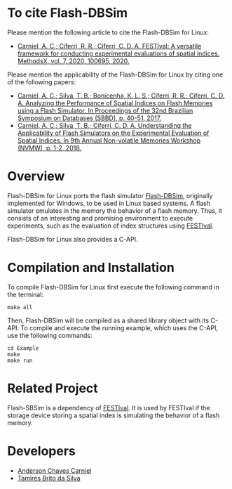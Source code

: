 # To cite Flash-DBSim

Please mention the following article to cite the Flash-DBSim for Linux:

* [Carniel, A. C.; Ciferri, R. R.; Ciferri, C. D. A. FESTIval: A versatile framework for conducting experimental evaluations of spatial indices. MethodsX, vol. 7, 2020, 100695, 2020.](https://www.sciencedirect.com/science/article/pii/S2215016119302717)

Please mention the applicability of the Flash-DBSim for Linux by citing one of the following papers:

* [Carniel, A. C.; Silva, T. B.; Bonicenha, K. L. S.; Ciferri, R. R.; Ciferri, C. D. A. Analyzing the Performance of Spatial Indices on Flash Memories using a Flash Simulator. In Proceedings of the 32nd Brazilian Symposium on Databases (SBBD), p. 40-51, 2017.](http://www.lbd.dcc.ufmg.br/colecoes/sbbd/2017/003.pdf)
* [Carniel, A. C.; Silva, T. B.; Ciferri, C. D. A. Understanding the Applicability of Flash Simulators on the Experimental Evaluation of Spatial Indices. In 9th Annual Non-volatile Memories Workshop (NVMW), p. 1-2, 2018.](https://www.researchgate.net/publication/327424917_Understanding_the_Applicability_of_Flash_Simulators_on_the_Experimental_Evaluation_of_Spatial_Indices)

# Overview

Flash-DBSim for Linux ports the flash simulator [Flash-DBSim](http://kdelab.ustc.edu.cn/flash-dbsim/index_en.html), originally implemented for Windows, to be used in Linux based systems.
A flash simulator emulates in the memory the behavior of a flash memory. Thus, it consists of an interesting and promising environment to execute experiments, such as the evaluation of index structures using [FESTIval](https://accarniel.github.io/FESTIval/).

Flash-DBSim for Linux also provides a C-API.

# Compilation and Installation

To compile Flash-DBSim for Linux first execute the following command in the terminal:

```
make all
```

Then, Flash-DBSim will be compiled as a shared library object with its C-API. To compile and execute the running example, which uses the C-API, use the following commands:

```
cd Example
make
make run
```

# Related Project

Flash-SBSim is a dependency of [FESTIval](https://accarniel.github.io/FESTIval/). It is used by FESTIval if the storage device storing a spatial index is simulating the behavior of a flash memory.

# Developers

* [Anderson Chaves Carniel](https://accarniel.github.io/)
* [Tamires Brito da Silva](https://github.com/tamiresbrito)
